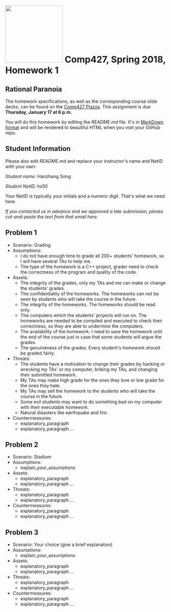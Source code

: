 # <img src="http://www.rice.edu/_images/rice-logo.jpg" width=180> Comp427, Spring 2018, Homework 1
## Rational Paranoia
The homework specifications, as well as the corresponding course slide decks,
can be found on the [Comp427 Piazza](https://piazza.com/class/jqifhp864b37ju).
This assignment is due **Thursday, January 17 at 6 p.m.**

You will do this homework by editing the _README.md_ file. It's in
[MarkDown format](https://guides.github.com/features/mastering-markdown/)
and will be rendered to beautiful HTML when you visit your GitHub repo.

## Student Information
Please also edit _README.md_ and replace your instructor's name and NetID with your own:

_Student name_: Hanzhang Song

_Student NetID_: hs50

Your NetID is typically your initials and a numeric digit. That's
what we need here.

_If you contacted us in advance and we approved a late submission,
please cut-and-paste the text from that email here._

## Problem 1
- Scenario: Grading
- Assumptions:
  - I do not have enough time to grade all 200+ students' homework, so I will have several TAs to help me.
  - The type of the homework is a C++ project, grader need to check the correctness of the program and quality of the code.
- Assets:
  - The integrity of the grades, only my TAs and me can make or change the students' grades.
  - The confidentiality of the homeworks. The homeworks can not be seen by students who will take the course in the future.
  - The integrity of the homeworks. The homeworks should be read only.
  - The computers which the students' projects will run on. The homeworks are needed to be compiled and executed to check their correctness, so they are able to undermine the computers.
  - The availability of the homework. I need to save the homework until the end of the course just in case that some students will argue the grades.
  - The genuineness of the grades. Every student's homework should be graded fairly.
- Threats:
  - The students have a motivation to change their grades by hacking or wrecking my TAs' or my computer, bribing my TAs, and changing their submitted homework.
  - My TAs may make high grade for the ones they love or low grade for the ones they hate.
  - My TAs may sell the homework to the students who will take the course in the future.
  - Some evil students may want to do something bad on my computer with their executable homework.
  - Natural disasters like earthquake and fire.
- Countermeasures:
  - explanatory_paragraph
  - explanatory_paragraph ...

## Problem 2
- Scenario: Stadium
- Assumptions:
  - explain_your_assumptions
- Assets:
  - explanatory_paragraph
  - explanatory_paragraph ...
- Threats:
  - explanatory_paragraph 
  - explanatory_paragraph ...
- Countermeasures:
  - explanatory_paragraph
  - explanatory_paragraph ...

## Problem 3
- Scenario: Your choice (give a brief explanation)
- Assumptions:
  - explain_your_assumptions
- Assets:
  - explanatory_paragraph
  - explanatory_paragraph ...
- Threats:
  - explanatory_paragraph 
  - explanatory_paragraph ...
- Countermeasures:
  - explanatory_paragraph
  - explanatory_paragraph ...

